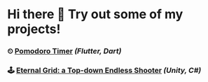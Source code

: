 # Hi there 👋 Try out some of my projects!

### ⏲ [Pomodoro Timer](http://desolaterobot.github.io/pomodoro/) *(Flutter, Dart)*
### 🕹 [Eternal Grid: a Top-down Endless Shooter](http://desolaterobot.itch.io/eternal-grid) *(Unity, C#)*
